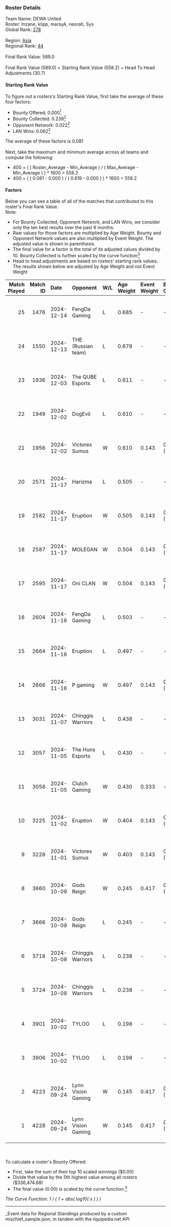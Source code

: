 ### Roster Details<br />
Team Name: DEWA United<br />
Roster: Inzane, klipp, marsyA, neorah, Sys<br />
Global Rank: [278](../../standings_global_2025_03_01.md)<br />
<br />
Region: [Asia]( ../../standings_asia_2025_03_01.md)<br />
Regional Rank: [44]( ../../standings_asia_2025_03_01.md)<br />
<br />
Final Rank Value:  589.0<br />
<br />
Final Rank Value (589.0) = Starting Rank Value (558.2) + Head To Head Adjustments (30.7)<br />

#### Starting Rank Value<br />
To figure out a rosters's Starting Rank Value, first take the average of these four factors:<br />
- Bounty Offered: 0.000[<sup>1</sup>](#table2)
- Bounty Collected: 0.239[<sup>2</sup>](#table1)
- Opponent Network: 0.022[<sup>2</sup>](#table1)
- LAN Wins: 0.062[<sup>2</sup>](#table1)

The average of these factors is 0.081<br />
<br />
Next, take the maximum and minimum average across all teams and compute the following:<br />
- 400 + ( ( Roster_Average - Min_Average ) / ( Max_Average - Min_Average ) ) * 1600 = 558.2
- 400 + ( ( 0.081 - 0.000 ) / ( 0.819 - 0.000 ) ) * 1600 = 558.2


#### Factors<br />
Below you can see a table of all of the matches that contributed to this roster's Final Rank Value.<br />
Note:<br />

- For Bounty Collected, Opponent Network, and LAN Wins, we consider only the ten best results over the past 6 months.
- Raw values for those factors are multiplied by Age Weight. Bounty and Opponent Network values are also multiplied by Event Weight. The adjusted value is shown in parenthesis.
- The final value for a factor is the total of its adjusted values divided by 10. Bounty Collected is further scaled by the curve function[<sup>3</sup>](#curveFunction)
- Head to head adjustments are based on rosters' starting rank values. The results shown below are adjusted by Age Weight and not Event Weight
<span id="table1"></span><br />


| Match Played | Match ID | Date       | Opponent           | W/L | Age Weight | Event Weight | Bounty Collected | Opponent Network | LAN Wins  | H2H Adj. | Roster                             |
| -: | -: | :- | :- | :- | :- | :- | :- | :- | :- | -: | :- |
|           25 |     1476 | 2024-12-14 | FengDa Gaming      | L   | 0.685      | -            | -                | -                | -         |    -7.84 | Inzane, klipp, marsyA, neorah, Sys |
|           24 |     1550 | 2024-12-13 | THE (Russian team) | L   | 0.678      | -            | -                | -                | -         |    -8.79 | Inzane, klipp, marsyA, neorah, Sys |
|           23 |     1936 | 2024-12-03 | The QUBE Esports   | L   | 0.611      | -            | -                | -                | -         |   -10.89 | Inzane, klipp, marsyA, neorah, Sys |
|           22 |     1949 | 2024-12-02 | DogEvil            | L   | 0.610      | -            | -                | -                | -         |    -4.86 | Inzane, klipp, marsyA, neorah, Sys |
|           21 |     1956 | 2024-12-02 | Victores Sumus     | W   | 0.610      | 0.143        | 0.006 (0.001)    | 0.189 (0.016)    | 0 (0.000) |    12.80 | Inzane, klipp, marsyA, neorah, Sys |
|           20 |     2571 | 2024-11-17 | Harizma            | L   | 0.505      | -            | -                | -                | -         |    -3.94 | Inzane, klipp, marsyA, neorah, Sys |
|           19 |     2582 | 2024-11-17 | Eruption           | W   | 0.505      | 0.143        | 0.014 (0.001)    | 0.658 (0.047)    | 0 (0.000) |    13.77 | Inzane, klipp, marsyA, neorah, Sys |
|           18 |     2587 | 2024-11-17 | MOLEGAN            | W   | 0.504      | 0.143        | 0.000 (0.000)    | 0.028 (0.002)    | 0 (0.000) |     4.11 | Inzane, klipp, marsyA, neorah, Sys |
|           17 |     2595 | 2024-11-17 | Oni CLAN           | W   | 0.504      | 0.143        | 0.000 (0.000)    | 0.030 (0.002)    | 0 (0.000) |     4.58 | Inzane, klipp, marsyA, neorah, Sys |
|           16 |     2604 | 2024-11-16 | FengDa Gaming      | L   | 0.503      | -            | -                | -                | -         |    -5.76 | Inzane, klipp, marsyA, neorah, Sys |
|           15 |     2664 | 2024-11-16 | Eruption           | L   | 0.497      | -            | -                | -                | -         |    -1.83 | Inzane, klipp, marsyA, neorah, Sys |
|           14 |     2666 | 2024-11-16 | P gaming           | W   | 0.497      | 0.143        | 0.000 (0.000)    | -                | 0 (0.000) |     3.84 | Inzane, klipp, marsyA, neorah, Sys |
|           13 |     3031 | 2024-11-07 | Chinggis Warriors  | L   | 0.438      | -            | -                | -                | -         |    -1.40 | Inzane, klipp, marsyA, neorah, Sys |
|           12 |     3057 | 2024-11-05 | The Huns Esports   | L   | 0.430      | -            | -                | -                | -         |    -1.02 | Inzane, klipp, marsyA, neorah, Sys |
|           11 |     3058 | 2024-11-05 | Clutch Gaming      | W   | 0.430      | 0.333        | -                | 0.052 (0.007)    | 0 (0.000) |     5.71 | Inzane, klipp, marsyA, neorah, Sys |
|           10 |     3225 | 2024-11-02 | Eruption           | W   | 0.404      | 0.143        | 0.014 (0.001)    | 0.658 (0.038)    | 0 (0.000) |    11.49 | Inzane, klipp, marsyA, neorah, Sys |
|            9 |     3228 | 2024-11-01 | Victores Sumus     | W   | 0.403      | 0.143        | 0.006 (0.000)    | 0.189 (0.011)    | -         |     9.51 | Inzane, klipp, marsyA, neorah, Sys |
|            8 |     3660 | 2024-10-09 | Gods Reign         | W   | 0.245      | 0.417        | 0.018 (0.002)    | 0.440 (0.045)    | 1 (0.245) |     6.92 | klipp, marsyA, neorah, RiseN, Sys  |
|            7 |     3666 | 2024-10-09 | Gods Reign         | L   | 0.245      | -            | -                | -                | -         |    -0.80 | klipp, marsyA, neorah, RiseN, Sys  |
|            6 |     3718 | 2024-10-08 | Chinggis Warriors  | L   | 0.238      | -            | -                | -                | -         |    -0.60 | klipp, marsyA, neorah, RiseN, Sys  |
|            5 |     3724 | 2024-10-08 | Chinggis Warriors  | L   | 0.238      | -            | -                | -                | -         |    -0.61 | klipp, marsyA, neorah, RiseN, Sys  |
|            4 |     3901 | 2024-10-02 | TYLOO              | L   | 0.198      | -            | -                | -                | -         |    -0.89 | klipp, marsyA, neorah, RiseN, Sys  |
|            3 |     3906 | 2024-10-02 | TYLOO              | L   | 0.198      | -            | -                | -                | -         |    -0.90 | klipp, marsyA, neorah, RiseN, Sys  |
|            2 |     4223 | 2024-09-24 | Lynn Vision Gaming | W   | 0.145      | 0.417        | 0.017 (0.001)    | 0.439 (0.027)    | 1 (0.145) |     4.07 | klipp, marsyA, neorah, RiseN, Sys  |
|            1 |     4228 | 2024-09-24 | Lynn Vision Gaming | W   | 0.145      | 0.417        | 0.017 (0.001)    | 0.439 (0.026)    | 1 (0.145) |     4.08 | klipp, marsyA, neorah, RiseN, Sys  |

<br />
<span id="table2"></span><br />
To calculate a roster's Bounty Offered:<br />

- First, take the sum of their top 10 scaled winnings ($0.00)
- Divide that value by the 5th highest value among all rosters ($336,474.68)
- The final value (0.00) is scaled by the curve function.[<sup>3</sup>](#curveFunction)

<span id="curveFunction"></span>_The Curve Function: 1 / ( 1 + abs( log10( x ) ) )_<br />

---
_Event data for Regional Standings produced by a custom mischief_sample.json, in tandem with the liquipedia.net API<br />
